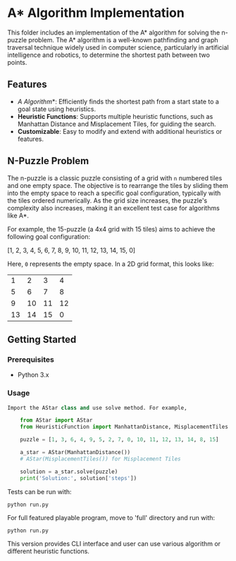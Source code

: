 # A* Algorithm Implementation

This folder includes an implementation of the A* algorithm for solving the n-puzzle problem. The A* algorithm is a well-known pathfinding and graph traversal technique widely used in computer science, particularly in artificial intelligence and robotics, to determine the shortest path between two points.

## Features

- **A* Algorithm**: Efficiently finds the shortest path from a start state to a goal state using heuristics.
- **Heuristic Functions**: Supports multiple heuristic functions, such as Manhattan Distance and Misplacement Tiles, for guiding the search.
- **Customizable**: Easy to modify and extend with additional heuristics or features.

## N-Puzzle Problem
The n-puzzle is a classic puzzle consisting of a grid with `n` numbered tiles and one empty space. The objective is to rearrange the tiles by sliding them into the empty space to reach a specific goal configuration, typically with the tiles ordered numerically. As the grid size increases, the puzzle's complexity also increases, making it an excellent test case for algorithms like A*.

For example, the 15-puzzle (a 4x4 grid with 15 tiles) aims to achieve the following goal configuration:

\[1, 2, 3, 4, 5, 6, 7, 8, 9, 10, 11, 12, 13, 14, 15, 0\]

Here, `0` represents the empty space. In a 2D grid format, this looks like:

<table>
  <tr>
    <td>1</td>
    <td>2</td>
    <td>3</td>
    <td>4</td>
  </tr>
  <tr>
    <td>5</td>
    <td>6</td>
    <td>7</td>
    <td>8</td>
  </tr>
  <tr>
    <td>9</td>
    <td>10</td>
    <td>11</td>
    <td>12</td>
  </tr>
  <tr>
    <td>13</td>
    <td>14</td>
    <td>15</td>
    <td>0</td>
  </tr>
</table>

## Getting Started

### Prerequisites

- Python 3.x

### Usage
```python
Import the AStar class and use solve method. For example,

    from AStar import AStar
    from HeuristicFunction import ManhattanDistance, MisplacementTiles

    puzzle = [1, 3, 6, 4, 9, 5, 2, 7, 0, 10, 11, 12, 13, 14, 8, 15]

    a_star = AStar(ManhattanDistance())
    # AStar(MisplacementTiles()) for Misplacement Tiles

    solution = a_star.solve(puzzle)
    print('Solution:', solution['steps'])
```
    
Tests can be run with:

`python run.py`

For full featured playable program, move to 'full' directory and run with:
   
`python run.py`

This version provides CLI interface and user can use various algorithm or different heuristic functions.
